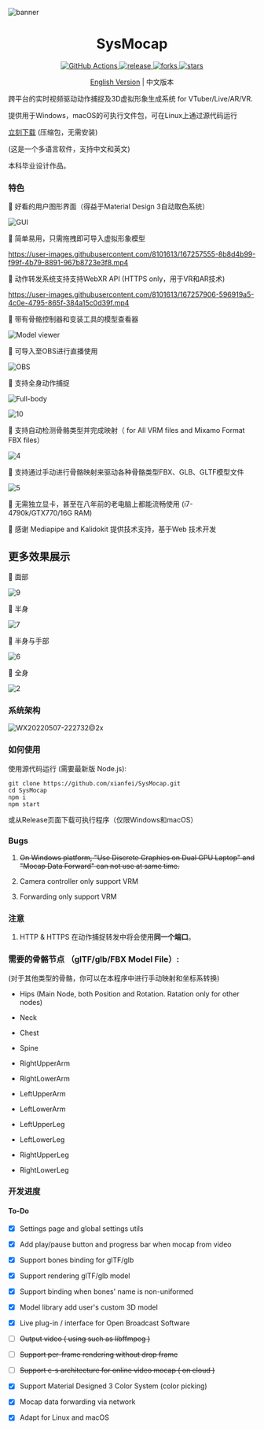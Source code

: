 ![banner](https://user-images.githubusercontent.com/8101613/172903631-e9610e0b-ed46-4c8c-a3f9-3a098265f820.png)

<h1 align="center">
SysMocap
</h1>

<p align="center">
<a href="https://github.com/xianfei/SysMocap/actions" target="_blank">
<img src="https://github.com/xianfei/SysMocap/actions/workflows/main.yml/badge.svg" alt="GitHub Actions" />
</a>
<a href="https://github.com/xianfei/SysMocap/releases" target="_blank">
<img src="https://badgen.net/github/release/xianfei/SysMocap?color=cyan" alt="release" />
</a>
<a href="#" target="_blank">
<img src="https://badgen.net/github/forks/xianfei/SysMocap" alt="forks" />
</a>
<a href="#" target="_blank">
<img src="https://badgen.net/github/stars/xianfei/SysMocap?color=yellow" alt="stars" />
</a>

</p>

<p align="center">
<a href="./README.md">English Version</a>  | 中文版本
</p>

跨平台的实时视频驱动动作捕捉及3D虚拟形象生成系统 for VTuber/Live/AR/VR.

提供用于Windows，macOS的可执行文件包，可在Linux上通过源代码运行

[立刻下载](https://github.com/xianfei/SysMocap/releases) (压缩包，无需安装)

(这是一个多语言软件，支持中文和英文)

本科毕业设计作品。

### 特色

🌟 好看的用户图形界面（得益于Material Design 3自动取色系统）

![GUI](https://user-images.githubusercontent.com/8101613/172905805-16c7d081-66ff-4324-b92a-4cdfa1eb2ac9.png)


🌟 简单易用，只需拖拽即可导入虚拟形象模型

https://user-images.githubusercontent.com/8101613/167257555-8b8d4b99-f99f-4b79-8891-967b8723e3f8.mp4

🌟 动作转发系统支持支持WebXR API (HTTPS only，用于VR和AR技术)

https://user-images.githubusercontent.com/8101613/167257906-596919a5-4c0e-4795-865f-384a15c0d39f.mp4

🌟 带有骨骼控制器和变装工具的模型查看器

![Model viewer](https://user-images.githubusercontent.com/8101613/172905954-d77fad63-8847-4c95-831c-5d8917f6ee18.png)

🌟 可导入至OBS进行直播使用

![OBS](https://user-images.githubusercontent.com/8101613/172906807-8ef482c2-95cc-4290-8b9b-38f2d5f7a188.jpg)

🌟 支持全身动作捕捉

![Full-body](https://user-images.githubusercontent.com/8101613/171019881-8b95a1fd-c513-430e-b55e-a449a3524e7b.png)

![10](README.assets/10.webp)

🌟 支持自动检测骨骼类型并完成映射（ for All VRM files and Mixamo Format FBX files）

![4](README.assets/4.webp)

🌟 支持通过手动进行骨骼映射来驱动各种骨骼类型FBX、GLB、GLTF模型文件

![5](README.assets/5.webp)

🌟 无需独立显卡，甚至在八年前的老电脑上都能流畅使用 (i7-4790k/GTX770/16G RAM)

🌟 感谢 Mediapipe and Kalidokit 提供技术支持，基于Web 技术开发

## 更多效果展示

🌟 面部

![9](README.assets/9.webp)

🌟 半身

![7](README.assets/7.webp)

🌟 半身与手部

![6](README.assets/6.webp)

🌟 全身

![2](README.assets/2.webp)

### 系统架构

![WX20220507-222732@2x](README.assets/WX20220507-222732@2x.png)

### 如何使用

使用源代码运行 (需要最新版 Node.js):

```shell
git clone https://github.com/xianfei/SysMocap.git
cd SysMocap
npm i
npm start
```

或从Release页面下载可执行程序（仅限Windows和macOS）

### Bugs

1. ~~On Windows platform, "Use Discrete Graphics on Dual GPU Laptop" and "Mocap Data Forward" can not use at same time.~~

2. Camera controller only support VRM

3. Forwarding only support VRM

### 注意

1. HTTP & HTTPS 在动作捕捉转发中将会使用**同一个端口**。

### 需要的骨骼节点 （glTF/glb/FBX Model File）:

(对于其他类型的骨骼，你可以在本程序中进行手动映射和坐标系转换)

- Hips (Main Node, both Position and Rotation. Ratation only for other nodes)

- Neck

- Chest

- Spine

- RightUpperArm

- RightLowerArm

- LeftUpperArm

- LeftLowerArm

- LeftUpperLeg

- LeftLowerLeg

- RightUpperLeg

- RightLowerLeg

### 开发进度

#### To-Do

- [x] Settings page and global settings utils

- [x] Add play/pause button and progress bar when mocap from video 

- [x] Support bones binding for glTF/glb

- [x] Support rendering glTF/glb model

- [x] Support binding when bones' name is non-uniformed

- [x] Model library add user's custom 3D model

- [x] Live plug-in / interface for Open Broadcast Software

- [ ] ~~Output video ( using such as libffmpeg )~~

- [ ] ~~Support per-frame rendering without drop frame~~

- [ ] ~~Support c-s architecture for online video mocap ( on cloud )~~

- [x] Support Material Designed 3 Color System (color picking)

- [x] Mocap data forwarding via network

- [x] Adapt for Linux and macOS 
